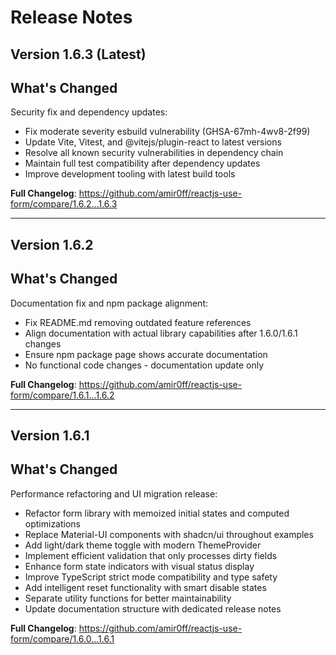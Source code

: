 # Release Notes

## Version 1.6.3 (Latest)

## What's Changed
Security fix and dependency updates:
- Fix moderate severity esbuild vulnerability (GHSA-67mh-4wv8-2f99)
- Update Vite, Vitest, and @vitejs/plugin-react to latest versions
- Resolve all known security vulnerabilities in dependency chain
- Maintain full test compatibility after dependency updates
- Improve development tooling with latest build tools

**Full Changelog**: https://github.com/amir0ff/reactjs-use-form/compare/1.6.2...1.6.3

---

## Version 1.6.2

## What's Changed
Documentation fix and npm package alignment:
- Fix README.md removing outdated feature references
- Align documentation with actual library capabilities after 1.6.0/1.6.1 changes
- Ensure npm package page shows accurate documentation
- No functional code changes - documentation update only

**Full Changelog**: https://github.com/amir0ff/reactjs-use-form/compare/1.6.1...1.6.2

---

## Version 1.6.1

## What's Changed
Performance refactoring and UI migration release:
- Refactor form library with memoized initial states and computed optimizations
- Replace Material-UI components with shadcn/ui throughout examples
- Add light/dark theme toggle with modern ThemeProvider
- Implement efficient validation that only processes dirty fields
- Enhance form state indicators with visual status display
- Improve TypeScript strict mode compatibility and type safety
- Add intelligent reset functionality with smart disable states
- Separate utility functions for better maintainability
- Update documentation structure with dedicated release notes

**Full Changelog**: https://github.com/amir0ff/reactjs-use-form/compare/1.6.0...1.6.1
